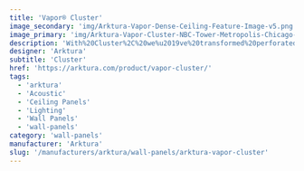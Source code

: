 ```yaml
---
title: 'Vapor® Cluster'
image_secondary: 'img/Arktura-Vapor-Dense-Ceiling-Feature-Image-v5.png'
image_primary: 'img/Arktura-Vapor-Cluster-NBC-Tower-Metropolis-Chicago-IL-WEB-4.jpg'
description: 'With%20Cluster%2C%20we%u2019ve%20transformed%20perforated%20torsion%20spring%20panels%20into%20an%20elegant%20ceiling-scape.%20By%20staggering%20the%20location%20of%20the%20holes%2C%20we%u2019ve%20upgraded%20a%20standard%20grid%20into%20an%20eye-catching%20design%20that%20will%20get%20viewers%20talking.%20Choose%20from%20two%20levels%20of%20perforation%20density%3A%20Cluster%20Dense%20and%20Cluster%20Sparse.%20Cluster%20also%20works%20with%20both%20our%20optional%20integrated%20lighting%20and%20Soft%20Sound%AE%20acoustic%20backer%20to%20help%20you%20get%20the%20right%20aesthetic%20%u2014%20and%20sound%20%u2014%20for%20your%20design.'
designer: 'Arktura'
subtitle: 'Cluster'
href: 'https://arktura.com/product/vapor-cluster/'
tags:
  - 'arktura'
  - 'Acoustic'
  - 'Ceiling Panels'
  - 'Lighting'
  - 'Wall Panels'
  - 'wall-panels'
category: 'wall-panels'
manufacturer: 'Arktura'
slug: '/manufacturers/arktura/wall-panels/arktura-vapor-cluster'
---
```

